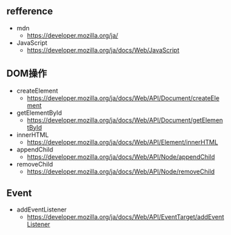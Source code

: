 ## refference
- mdn
  - https://developer.mozilla.org/ja/
- JavaScript
  - https://developer.mozilla.org/ja/docs/Web/JavaScript

## DOM操作
- createElement
  - https://developer.mozilla.org/ja/docs/Web/API/Document/createElement
- getElementById
  - https://developer.mozilla.org/ja/docs/Web/API/Document/getElementById
- innerHTML
  - https://developer.mozilla.org/ja/docs/Web/API/Element/innerHTML
- appendChild
  - https://developer.mozilla.org/ja/docs/Web/API/Node/appendChild
- removeChild
  - https://developer.mozilla.org/ja/docs/Web/API/Node/removeChild

## Event
- addEventListener
  - https://developer.mozilla.org/ja/docs/Web/API/EventTarget/addEventListener
